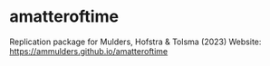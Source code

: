 # amatteroftime
Replication package for Mulders, Hofstra &amp; Tolsma (2023)
Website: https://ammulders.github.io/amatteroftime
